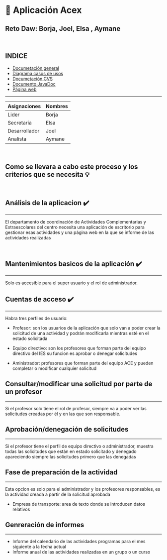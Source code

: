 # 📌 Aplicación Acex

## Reto Daw: Borja, Joel, Elsa , Aymane

<br>

## INDICE

- [Documetación general](Documentacion/DocumentoGeneralDefenitiva.md)
- [Diagrama casos de usos](https://github.com/bfalqued/reto/blob/ba3d391c0777ea3c5bdf36e1b9777d7f7314cdac/Documentacion/DiagramaCasosDeUso.md)
- [Documetación CVS](https://github.com/bfalqued/reto/blob/33513916e5ba556b4d9bd4bfdb3eb3106257d938/Documentacion/DocumentarCSVS.md)
- [Documento JavaDoc]()
- [Página web]()
***

| Asignaciones   | Nombres           |
|----------------|-------------------|
| Lider        |    Borja    | 
| Secretaria    |  Elsa   |
|  Desarrollador |   Joel   |
| Analista       |  Aymane  |




<br>

## Como se llevara a cabo este proceso y los criterios que se necesita 💡

<br>

## Análisis de la aplicacion ✔️
***
El departamento de coordinación de Actividades Complementarias y Extraescolares del centro
 necesita una aplicación de escritorio para gestionar esas actividades y una
página web en la que se informe de las actividades realizadas

<br>

## Mantenimientos basicos de la aplicación ✔️
***
Solo es accesible para el super usuario y el rol de administrador.

##  Cuentas de acceso ✔️
***
Habra tres perfiles de usuario:
<br>
* Profesor: son los usuarios de la aplicación que solo van a poder crear la solicitud
de una actividad y podrán modificarla mientras esté en el estado solicitada

* Equipo directivo: son los profesores que forman parte del equipo directivo del IES su funcion es aprobar o denegar solicitudes

* Aministrador: profesores que forman parte del equipo ACE y pueden completar o modificar cualquier solicitud 

## Consultar/modificar una solicitud por parte de un profesor 
***
Si el profesor solo tiene el rol de profesor, siempre va a poder ver las solicitudes creadas por él
y en las que son responsable. 

## Aprobación/denegación de solicitudes 
****
Si el profesor tiene el perfil de equipo directivo o administrador, muestra todas las solicitudes
que están en estado solicitado
y denegado apareciendo siempre las solicitudes primero que las denegadas

## Fase de preparación de la actividad 
***
Esta opcion es solo para el administrador y los profesores responsables, es la actividad creada a partir de la solicitud aprobada 

* Empresa de transporte: area de texto donde se introducen datos relativos 

## Genreración de informes
***
* Informe del calendario de las actividades programas para el mes siguiente a la fecha actual 
* Informe anual de las actividades realizadas en un grupo o un curso 
